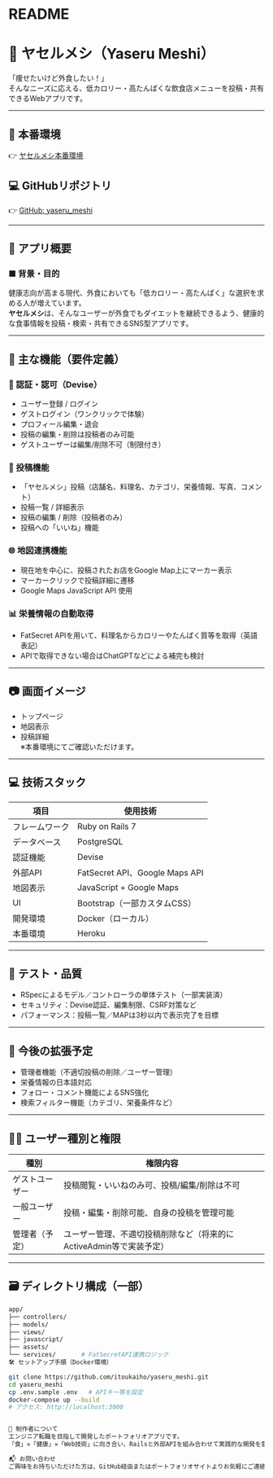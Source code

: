 # README

# 🥗 ヤセルメシ（Yaseru Meshi）

「痩せたいけど外食したい！」  
そんなニーズに応える、低カロリー・高たんぱくな飲食店メニューを投稿・共有できるWebアプリです。

---

## 📍 本番環境
👉 [ヤセルメシ本番環境](https://yaseru-meshi-app-dc635d2c5157.herokuapp.com/)

## 💻 GitHubリポジトリ
👉 [GitHub: yaseru_meshi](https://github.com/itoukaiho/yaseru_meshi.git)

---

## 🌟 アプリ概要

### ■ 背景・目的
健康志向が高まる現代、外食においても「低カロリー・高たんぱく」な選択を求める人が増えています。  
**ヤセルメシ**は、そんなユーザーが外食でもダイエットを継続できるよう、健康的な食事情報を投稿・検索・共有できるSNS型アプリです。

---

## 🔧 主な機能（要件定義）

### 🔐 認証・認可（Devise）
- ユーザー登録 / ログイン
- ゲストログイン（ワンクリックで体験）
- プロフィール編集・退会
- 投稿の編集・削除は投稿者のみ可能
- ゲストユーザーは編集/削除不可（制限付き）

### 📝 投稿機能
- 「ヤセルメシ」投稿（店舗名、料理名、カテゴリ、栄養情報、写真、コメント）
- 投稿一覧 / 詳細表示
- 投稿の編集 / 削除（投稿者のみ）
- 投稿への「いいね」機能

### 🌐 地図連携機能
- 現在地を中心に、投稿されたお店をGoogle Map上にマーカー表示
- マーカークリックで投稿詳細に遷移
- Google Maps JavaScript API 使用

### 📊 栄養情報の自動取得
- FatSecret APIを用いて、料理名からカロリーやたんぱく質等を取得（英語表記）
- APIで取得できない場合はChatGPTなどによる補完も検討

---

## 📷 画面イメージ
- トップページ
- 地図表示
- 投稿詳細  
※本番環境にてご確認いただけます。

---

## 💻 技術スタック

| 項目           | 使用技術                         |
|----------------|----------------------------------|
| フレームワーク | Ruby on Rails 7                  |
| データベース   | PostgreSQL                        |
| 認証機能       | Devise                            |
| 外部API        | FatSecret API、Google Maps API    |
| 地図表示       | JavaScript + Google Maps         |
| UI             | Bootstrap（一部カスタムCSS）     |
| 開発環境       | Docker（ローカル）               |
| 本番環境       | Heroku                           |

---

## 🧪 テスト・品質
- RSpecによるモデル／コントローラの単体テスト（一部実装済）
- セキュリティ：Devise認証、編集制限、CSRF対策など
- パフォーマンス：投稿一覧／MAPは3秒以内で表示完了を目標

---

## 🚀 今後の拡張予定
- 管理者機能（不適切投稿の削除／ユーザー管理）
- 栄養情報の日本語対応
- フォロー・コメント機能によるSNS強化
- 検索フィルター機能（カテゴリ、栄養条件など）

---

## 🧑‍💻 ユーザー種別と権限

| 種別             | 権限内容                                                         |
|------------------|------------------------------------------------------------------|
| ゲストユーザー   | 投稿閲覧・いいねのみ可、投稿/編集/削除は不可                    |
| 一般ユーザー     | 投稿・編集・削除可能、自身の投稿を管理可能                      |
| 管理者（予定）   | ユーザー管理、不適切投稿削除など（将来的にActiveAdmin等で実装予定） |

---

## 🗃 ディレクトリ構成（一部）

```bash
app/
├── controllers/
├── models/
├── views/
├── javascript/
├── assets/
└── services/       # FatSecretAPI連携ロジック
🛠 セットアップ手順（Docker環境）

git clone https://github.com/itoukaiho/yaseru_meshi.git
cd yaseru_meshi
cp .env.sample .env   # APIキー等を設定
docker-compose up --build
# アクセス: http://localhost:3000


📩 制作者について
エンジニア転職を目指して開発したポートフォリオアプリです。
「食」✕「健康」✕「Web技術」に向き合い、Railsと外部APIを組み合わせて実践的な開発を意識しました。

📬 お問い合わせ
ご興味をお持ちいただけた方は、GitHub経由またはポートフォリオサイトよりお気軽にご連絡ください！
